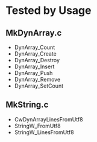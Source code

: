 # Tested by Usage

## MkDynArray.c

- DynArray_Count
- DynArray_Create
- DynArray_Destroy
- DynArray_Insert
- DynArray_Push
- DynArray_Remove
- DynArray_SetCount

## MkString.c

- CwDynArrayLinesFromUtf8
- StringW_FromUtf8
- StringW_LinesFromUtf8
